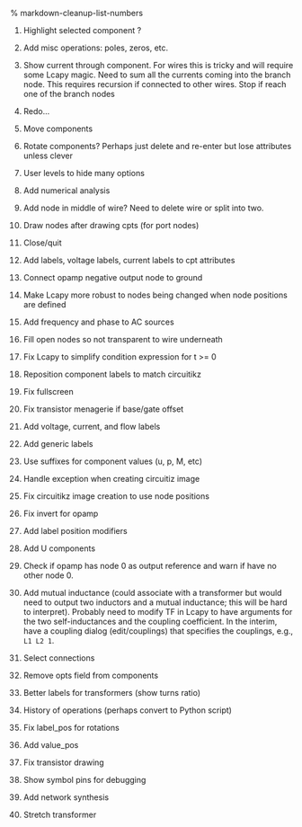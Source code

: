 % markdown-cleanup-list-numbers

1. Highlight selected component ?

2. Add misc operations: poles, zeros, etc.

3. Show current through component.  For wires this is tricky and will
require some Lcapy magic.  Need to sum all the currents coming into
the branch node.  This requires recursion if connected to other wires.
Stop if reach one of the branch nodes

4. Redo...

5. Move components

6. Rotate components?  Perhaps just delete and re-enter but lose
attributes unless clever

7. User levels to hide many options

8. Add numerical analysis

9. Add node in middle of wire?   Need to delete wire or split into two.

10. Draw nodes after drawing cpts (for port nodes)

11. Close/quit

12. Add labels, voltage labels, current labels to cpt attributes

13. Connect opamp negative output node to ground

14. Make Lcapy more robust to nodes being changed when node positions
    are defined

15. Add frequency and phase to AC sources

16. Fill open nodes so not transparent to wire underneath

17. Fix Lcapy to simplify condition expression for t >= 0

18. Reposition component labels to match circuitikz

19. Fix fullscreen

20. Fix transistor menagerie if base/gate offset

22. Add voltage, current, and flow labels

23. Add generic labels

25. Use suffixes for component values (u, p, M, etc)

26. Handle exception when creating circuitiz image

27. Fix circuitikz image creation to use node positions

29. Fix invert for opamp

30. Add label position modifiers

31. Add U components

33. Check if opamp has node 0 as output reference and warn if have no
    other node 0.

34. Add mutual inductance (could associate with a transformer but
    would need to output two inductors and a mutual inductance; this
    will be hard to interpret).  Probably need to modify TF in Lcapy
    to have arguments for the two self-inductances and the coupling
    coefficient.  In the interim, have a coupling dialog (edit/couplings)
    that specifies the couplings, e.g., `L1 L2 1`.

35. Select connections

36. Remove opts field from components

37. Better labels for transformers (show turns ratio)

38. History of operations (perhaps convert to Python script)

40. Fix label_pos for rotations

41. Add value_pos

42. Fix transistor drawing

44. Show symbol pins for debugging

45. Add network synthesis

46. Stretch transformer
